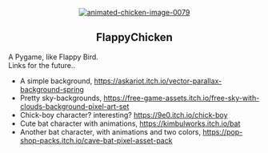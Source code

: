  <div align="center">
 
 <a href="https://www.animatedimages.org/cat-chickens-532.htm"><img src="https://www.animatedimages.org/data/media/532/animated-chicken-image-0079.gif" border="0" alt="animated-chicken-image-0079" /></a>
 </br>

## FlappyChicken
</div>
A Pygame, like Flappy Bird.

<br>
Links for the future..

- A simple background, https://askariot.itch.io/vector-parallax-background-spring
- Pretty sky-backgrounds, https://free-game-assets.itch.io/free-sky-with-clouds-background-pixel-art-set
- Chick-boy character? interesting? https://9e0.itch.io/chick-boy
- Cute bat character with animations, https://kimbulworks.itch.io/bat
- Another bat character, with animations and two colors, https://pop-shop-packs.itch.io/cave-bat-pixel-asset-pack